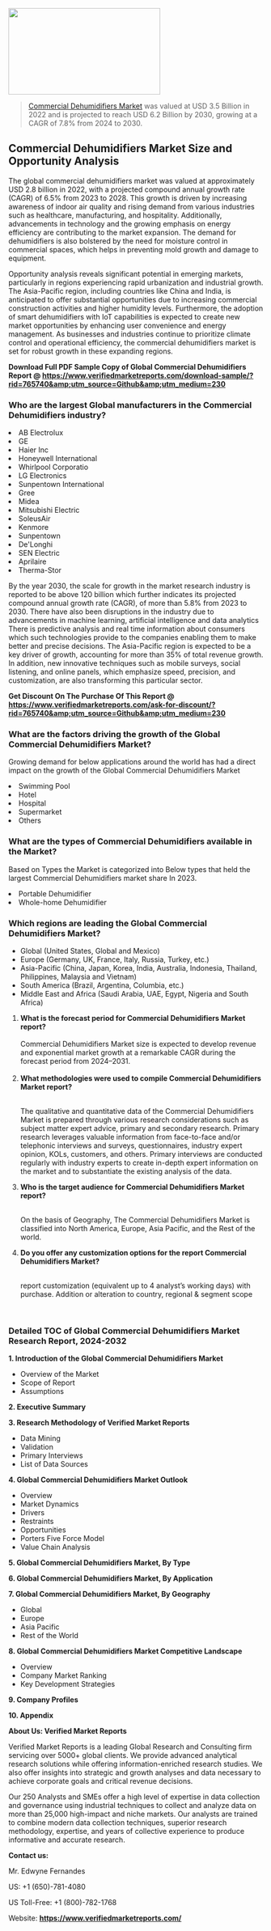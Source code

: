 <img src="https://ffe5etoiles.com/wp-content/uploads/2024/12/MST1-300x171.png" alt="" width="300" height="171" class="alignnone size-medium wp-image-20088" /><blockquote><p><p><a href="https://www.verifiedmarketreports.com/download-sample/?rid=765740&utm_source=Github&utm_medium=230" target="_blank">Commercial Dehumidifiers Market</a> was valued at USD 3.5 Billion in 2022 and is projected to reach USD 6.2 Billion by 2030, growing at a CAGR of 7.8% from 2024 to 2030.</p></blockquote><p><h2>Commercial Dehumidifiers Market Size and Opportunity Analysis</h2><p>The global commercial dehumidifiers market was valued at approximately USD 2.8 billion in 2022, with a projected compound annual growth rate (CAGR) of 6.5% from 2023 to 2028. This growth is driven by increasing awareness of indoor air quality and rising demand from various industries such as healthcare, manufacturing, and hospitality. Additionally, advancements in technology and the growing emphasis on energy efficiency are contributing to the market expansion. The demand for dehumidifiers is also bolstered by the need for moisture control in commercial spaces, which helps in preventing mold growth and damage to equipment.</p><p>Opportunity analysis reveals significant potential in emerging markets, particularly in regions experiencing rapid urbanization and industrial growth. The Asia-Pacific region, including countries like China and India, is anticipated to offer substantial opportunities due to increasing commercial construction activities and higher humidity levels. Furthermore, the adoption of smart dehumidifiers with IoT capabilities is expected to create new market opportunities by enhancing user convenience and energy management. As businesses and industries continue to prioritize climate control and operational efficiency, the commercial dehumidifiers market is set for robust growth in these expanding regions.</p></p><p class=""><strong>Download Full PDF Sample Copy of Global Commercial Dehumidifiers Report @ <a href="https://www.verifiedmarketreports.com/download-sample/?rid=765740&amp;utm_source=Github&amp;utm_medium=230" target="_blank">https://www.verifiedmarketreports.com/download-sample/?rid=765740&amp;utm_source=Github&amp;utm_medium=230</a></strong></p><h3 id="" class="">Who are the largest Global manufacturers in the Commercial Dehumidifiers industry?</h3><p><li> AB Electrolux</li><li> GE</li><li> Haier Inc</li><li> Honeywell International</li><li> Whirlpool Corporatio</li><li> LG Electronics</li><li> Sunpentown International</li><li> Gree</li><li> Midea</li><li> Mitsubishi Electric</li><li> SoleusAir</li><li> Kenmore</li><li> Sunpentown</li><li> De'Longhi</li><li> SEN Electric</li><li> Aprilaire</li><li> Therma-Stor</li></p><div class=""><div class="" dir="" data-message-author-role="" data-message-id="" data-message-model-slug=""><div class=""><div class=""><div class=""><div class="" dir="" data-message-author-role="" data-message-id="" data-message-model-slug=""><div class=""><div class=""><p>By the year 2030, the scale for growth in the market research industry is reported to be above 120 billion which further indicates its projected compound annual growth rate (CAGR), of more than 5.8% from 2023 to 2030. There have also been disruptions in the industry due to advancements in machine learning, artificial intelligence and data analytics There is predictive analysis and real time information about consumers which such technologies provide to the companies enabling them to make better and precise decisions. The Asia-Pacific region is expected to be a key driver of growth, accounting for more than 35% of total revenue growth. In addition, new innovative techniques such as mobile surveys, social listening, and online panels, which emphasize speed, precision, and customization, are also transforming this particular sector.</p><p><strong>Get Discount On The Purchase Of This Report @&nbsp; <a href="https://www.verifiedmarketreports.com/ask-for-discount/?rid=765740&amp;utm_source=Github&amp;utm_medium=230" target="_blank">https://www.verifiedmarketreports.com/ask-for-discount/?rid=765740&amp;utm_source=Github&amp;utm_medium=230</a></strong></p></div></div></div></div></div></div></div></div><h3 id="" class="">What are the factors driving the growth of the Global Commercial Dehumidifiers Market?</h3><p id="" class="">Growing demand for below applications around the world has had a direct impact on the growth of the Global Commercial Dehumidifiers Market</p><p id="" class=""><li> Swimming Pool</li><li> Hotel</li><li> Hospital</li><li> Supermarket</li><li> Others</li></p><h3 id="" class="">What are the types of Commercial Dehumidifiers available in the Market?</h3><p id="" class="">Based on Types the Market is categorized into Below types that held the largest Commercial Dehumidifiers market share In 2023.</p><p id="" class=""><li> Portable Dehumidifier</li><li> Whole-home Dehumidifier</li></p><h3 id="" class="">Which regions are leading the Global Commercial Dehumidifiers Market?</h3><ul><li>Global (United States, Global and Mexico)</li><li>Europe (Germany, UK, France, Italy, Russia, Turkey, etc.)</li><li>Asia-Pacific (China, Japan, Korea, India, Australia, Indonesia, Thailand, Philippines, Malaysia and Vietnam)</li><li>South America (Brazil, Argentina, Columbia, etc.)</li><li>Middle East and Africa (Saudi Arabia, UAE, Egypt, Nigeria and South Africa)</li></ul><p><ol><li><strong>What is the forecast period for Commercial Dehumidifiers Market report?<br /></strong><br /><span data-sheets-root="1" data-sheets-value="{&quot;1&quot;:2,&quot;2&quot;:&quot;XXXX size is expected to develop revenue and exponential market growth at a remarkable CAGR during the forecast period from 2024&ndash;2030.&quot;}" data-sheets-userformat="{&quot;2&quot;:12674,&quot;4&quot;:{&quot;1&quot;:2,&quot;2&quot;:16776960},&quot;10&quot;:2,&quot;11&quot;:0,&quot;15&quot;:&quot;Arial&quot;,&quot;16&quot;:12}">Commercial Dehumidifiers Market size is expected to develop revenue and exponential market growth at a remarkable CAGR during the forecast period from 2024&ndash;2031.</span><br /><br /></li><li><strong>What methodologies were used to compile Commercial Dehumidifiers Market report?<br /><br /></strong><p>The qualitative and quantitative data of the&nbsp;Commercial Dehumidifiers Market is prepared through various research considerations such as subject matter expert advice, primary and secondary research. Primary research leverages valuable information from face-to-face and/or telephonic interviews and surveys, questionnaires, industry expert opinion, KOLs, customers, and others. Primary interviews are conducted regularly with industry experts to create in-depth expert information on the market and to substantiate the existing analysis of the data.&nbsp;</p></li><li><strong>Who is the target audience for Commercial Dehumidifiers Market report?<br /><br /></strong><p>On the basis of Geography, The&nbsp;Commercial Dehumidifiers Market is classified into North America, Europe, Asia Pacific, and the Rest of the world.</p></li><li><strong>Do you offer any customization options for the report Commercial Dehumidifiers Market?<br /><br /></strong><p>report customization (equivalent up to 4 analyst&rsquo;s working days) with purchase. Addition or alteration to country, regional &amp; segment scope</p><p>&nbsp;</p></li></ol></p><h3 id="" class="">Detailed TOC of Global Commercial Dehumidifiers Market Research Report, 2024-2032</h3><p id="" class=""><strong>1. Introduction of the Global Commercial Dehumidifiers Market</strong></p><ul><li>Overview of the Market</li><li>Scope of Report</li><li>Assumptions</li></ul><p id="" class=""><strong>2. Executive Summary</strong></p><p id="" class=""><strong>3. Research Methodology of&nbsp;Verified Market Reports</strong></p><ul><li>Data Mining</li><li>Validation</li><li>Primary Interviews</li><li>List of Data Sources</li></ul><p id="" class=""><strong>4. Global Commercial Dehumidifiers Market Outlook</strong></p><ul><li>Overview</li><li>Market Dynamics</li><li>Drivers</li><li>Restraints</li><li>Opportunities</li><li>Porters Five Force Model</li><li>Value Chain Analysis</li></ul><p id="" class=""><strong>5. Global Commercial Dehumidifiers Market, By&nbsp;Type</strong></p><p id="" class=""><strong>6. Global Commercial Dehumidifiers Market, By Application</strong></p><p id="" class=""><strong>7. Global Commercial Dehumidifiers Market, By Geography</strong></p><ul><li>Global</li><li>Europe</li><li>Asia Pacific</li><li>Rest of the World</li></ul><p id="" class=""><strong>8. Global Commercial Dehumidifiers Market Competitive Landscape</strong></p><ul><li>Overview</li><li>Company Market Ranking</li><li>Key Development Strategies</li></ul><p id="" class=""><strong>9. Company Profiles</strong></p><p id="" class=""><strong>10. Appendix</strong></p><p id="" class=""><strong>About Us: Verified Market Reports</strong></p><p id="" class="">Verified Market Reports is a leading Global Research and Consulting firm servicing over 5000+ global clients. We provide advanced analytical research solutions while offering information-enriched research studies. We also offer insights into strategic and growth analyses and data necessary to achieve corporate goals and critical revenue decisions.</p><p id="" class="">Our 250 Analysts and SMEs offer a high level of expertise in data collection and governance using industrial techniques to collect and analyze data on more than 25,000 high-impact and niche markets. Our analysts are trained to combine modern data collection techniques, superior research methodology, expertise, and years of collective experience to produce informative and accurate research.</p><p id="" class=""><strong>Contact us:</strong></p><p id="" class="">Mr. Edwyne Fernandes</p><p id="" class="">US: +1 (650)-781-4080</p><p id="" class="">US Toll-Free: +1 (800)-782-1768</p><p id="" class="">Website: <a target="" data-test-app-aware-link=""><strong>https://www.verifiedmarketreports.com/</strong></a></p>
